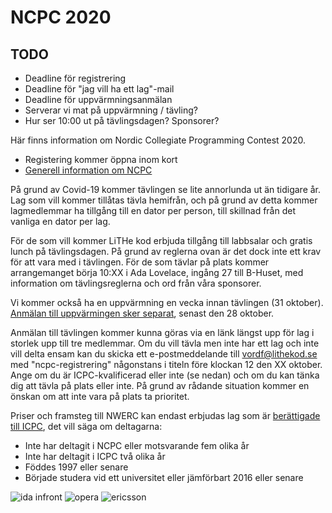 # NCPC 2020

## TODO
* Deadline för registrering
* Deadline för "jag vill ha ett lag"-mail
* Deadline för uppvärmningsanmälan
* Serverar vi mat på uppvärmning / tävling?
* Hur ser 10:00 ut på tävlingsdagen? Sponsorer?

Här finns information om Nordic Collegiate Programming Contest 2020.

* Registering kommer öppna inom kort
* [Generell information om NCPC](https://nordic.icpc.io/#ncpc)

På grund av Covid-19 kommer tävlingen se lite annorlunda ut än tidigare år. Lag
som vill kommer tillåtas tävla hemifrån, och på grund av detta kommer
lagmedlemmar ha tillgång till en dator per person, till skillnad från det
vanliga en dator per lag.

För de som vill kommer LiTHe kod erbjuda tillgång till labbsalar och gratis
lunch på tävlingsdagen. På grund av reglerna ovan är det dock inte ett krav för
att vara med i tävlingen. För de som tävlar på plats kommer arrangemanget börja
10:XX i Ada Lovelace, ingång 27 till B-Huset, med information om
tävlingsreglerna och ord från våra sponsorer.

Vi kommer också ha en uppvärmning en vecka innan tävlingen (31 oktober).
[Anmälan till uppvärmingen sker
separat](https://docs.google.com/forms/d/1oRBi7jdXaPMVqcOWwSlPC09osNeTn7EFGI3jEFsl5P0),
senast den 28 oktober.

Anmälan till tävlingen kommer kunna göras via en länk längst upp för lag i
storlek upp till tre medlemmar. Om du vill tävla men inte har ett lag och inte
vill delta ensam kan du skicka ett e-postmeddelande till <a
href="mailto:vordf@lithekod.se">vordf@lithekod.se</a> med "ncpc-registrering"
någonstans i titeln före klockan 12 den XX oktober. Ange om du är
ICPC-kvalificerad eller inte (se nedan) och om du kan tänka dig att tävla på
plats eller inte. På grund av rådande situation kommer en önskan om att inte
vara på plats ta prioritet.

Priser och framsteg till NWERC kan endast erbjudas lag som är [berättigade till
ICPC](https://icpc.global/regionals/rules), det vill säga om deltagarna:

* Inte har deltagit i NCPC eller motsvarande fem olika år
* Inte har deltagit i ICPC två olika år
* Föddes 1997 eller senare
* Började studera vid ett universitet eller jämförbart 2016 eller senare

<div id="sponsor-container">
    <img class="sponsor" src="/static/img/idainfront_logo.png" alt="ida infront">
    <img class="sponsor" src="/static/img/opera_dark_logo.png" alt="opera">
    <img class="sponsor" src="/static/img/ericsson_logo.png" alt="ericsson">
</div>
